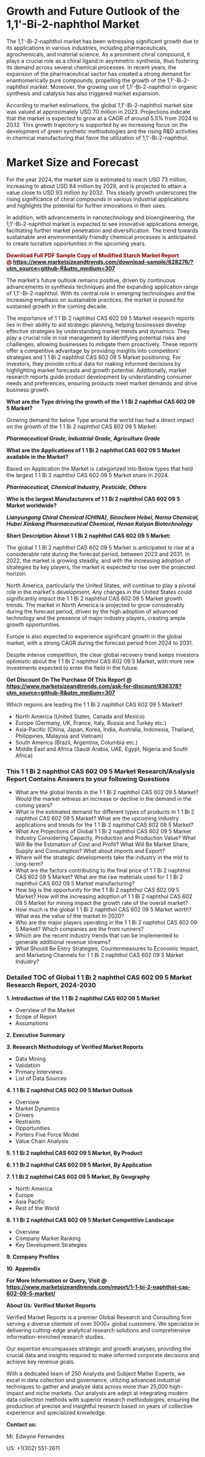 <h1>Growth and Future Outlook of the 1,1'-Bi-2-naphthol Market</h1>        <p>The 1,1'-Bi-2-naphthol market has been witnessing significant growth due to its applications in various industries, including pharmaceuticals, agrochemicals, and material science. As a prominent chiral compound, it plays a crucial role as a chiral ligand in asymmetric synthesis, thus fostering its demand across several chemical processes. In recent years, the expansion of the pharmaceutical sector has created a strong demand for enantiomerically pure compounds, propelling the growth of the 1,1'-Bi-2-naphthol market. Moreover, the growing use of 1,1'-Bi-2-naphthol in organic synthesis and catalysis has also triggered market expansion.</p>    <p>According to market estimations, the global 1,1'-Bi-2-naphthol market size was valued at approximately USD 70 million in 2023. Projections indicate that the market is expected to grow at a CAGR of around 5.5% from 2024 to 2032. This growth trajectory is supported by an increasing focus on the development of green synthetic methodologies and the rising R&D activities in chemical manufacturing that favor the utilization of 1,1'-Bi-2-naphthol.</p>          <h1>Market Size and Forecast</h1>        <p>For the year 2024, the market size is estimated to reach USD 73 million, increasing to about USD 84 million by 2028, and is projected to attain a value close to USD 93 million by 2032. This steady growth underscores the rising significance of chiral compounds in various industrial applications and highlights the potential for further innovations in their uses.</p>        <p>In addition, with advancements in nanotechnology and bioengineering, the 1,1'-Bi-2-naphthol market is expected to see innovative applications emerge, facilitating further market penetration and diversification. The trend towards sustainable and environmentally friendly chemical processes is anticipated to create lucrative opportunities in the upcoming years.</p>        <p><strong><p><strong><span style="color: #800000;">Download Full PDF Sample Copy of Modified Starch Market Report @</span>&nbsp;</strong><a href="https://www.marketsizeandtrends.com/download-sample/628276/?utm_source=github-R&amp;utm_medium=307">https://www.marketsizeandtrends.com/download-sample/628276/?utm_source=github-R&amp;utm_medium=307</a></p></strong></p>                <p>The market's future outlook remains positive, driven by continuous advancements in synthesis techniques and the expanding application range of 1,1'-Bi-2-naphthol. With its central role in emerging technologies and the increasing emphasis on sustainable practices, the market is poised for sustained growth in the coming decade.</p>    </p><p>The importance of&nbsp;1 1 Bi 2 naphthol CAS 602 09 5 Market research reports lies in their ability to aid strategic planning, helping businesses develop effective strategies by understanding market trends and dynamics. They play a crucial role in risk management by identifying potential risks and challenges, allowing businesses to mitigate them proactively. These reports offer a competitive advantage by providing insights into competitors' strategies and 1 1 Bi 2 naphthol CAS 602 09 5 Market positioning. For investors, they provide critical data for making informed decisions by highlighting market forecasts and growth potential. Additionally, market research reports guide product development by understanding consumer needs and preferences, ensuring products meet market demands and drive business growth.</p><p><strong>What are the&nbsp;Type driving the growth of the 1 1 Bi 2 naphthol CAS 602 09 5 Market?</strong></p><p id="" class="">Growing demand for below Type around the world has had a direct impact on the growth of the 1 1 Bi 2 naphthol CAS 602 09 5 Market:</p><em><strong>Pharmaceutical Grade, Industrial Grade, Agriculture Grade</strong></em></p><strong>What are the&nbsp;Applications&nbsp;of 1 1 Bi 2 naphthol CAS 602 09 5 Market available in the Market?</strong></p><p id="" class="">Based on Application the Market is categorized into Below types that held the largest 1 1 Bi 2 naphthol CAS 602 09 5 Market share In 2024.</p><em><strong>Pharmaceutical, Chemical Industry, Pesticide, Others</strong></em></p><strong>Who is the largest Manufacturers of 1 1 Bi 2 naphthol CAS 602 09 5 Market worldwide?</strong></p><p><em><strong>Lianyungang Chiral Chemical (CHINA), Sinochem Hebei, Norna Chemical, Hubei Xinkang Pharmaceutical Chemical, Henan Kaiyan Biotechnology</strong></em></p><p id="" class=""><strong>Short Description About 1 1 Bi 2 naphthol CAS 602 09 5 Market:</strong></p><p>The global 1 1 Bi 2 naphthol CAS 602 09 5 Market is anticipated to rise at a considerable rate during the forecast period, between 2023 and 2031. In 2022, the market is growing steadily, and with the increasing adoption of strategies by key players, the market is expected to rise over the projected horizon.</p><p>North America, particularly the United States, will continue to play a pivotal role in the market's development. Any changes in the United States could significantly impact the 1 1 Bi 2 naphthol CAS 602 09 5 Market growth trends. The market in North America is projected to grow considerably during the forecast period, driven by the high adoption of advanced technology and the presence of major industry players, creating ample growth opportunities.</p><p>Europe is also expected to experience significant growth in the global market, with a strong CAGR during the forecast period from 2024 to 2031.</p><p>Despite intense competition, the clear global recovery trend keeps investors optimistic about the 1 1 Bi 2 naphthol CAS 602 09 5 Market, with more new investments expected to enter the field in the future.</p><p id="" class=""><strong>Get Discount On The Purchase Of This Report @ <a href="https://www.marketsizeandtrends.com/ask-for-discount/836378?utm_source=github-R&utm_medium=307" target="_blank">https://www.marketsizeandtrends.com/ask-for-discount/836378?utm_source=github-R&utm_medium=307</a></strong></p>Which regions are leading the 1 1 Bi 2 naphthol CAS 602 09 5 Market?</p><ul><li>North America (United States, Canada and Mexico)</li><li>Europe (Germany, UK, France, Italy, Russia and Turkey etc.)</li><li>Asia-Pacific (China, Japan, Korea, India, Australia, Indonesia, Thailand, Philippines, Malaysia and Vietnam)</li><li>South America (Brazil, Argentina, Columbia etc.)</li><li>Middle East and Africa (Saudi Arabia, UAE, Egypt, Nigeria and South Africa)</li></ul><h3 id="" class="">This 1 1 Bi 2 naphthol CAS 602 09 5 Market Research/Analysis Report Contains Answers to your following Questions</h3><ul><li>What are the global trends in the 1 1 Bi 2 naphthol CAS 602 09 5 Market? Would the market witness an increase or decline in the demand in the coming years?</li><li>What is the estimated demand for different types of products in 1 1 Bi 2 naphthol CAS 602 09 5 Market? What are the upcoming industry applications and trends for the 1 1 Bi 2 naphthol CAS 602 09 5 Market?</li><li>What Are Projections of Global 1 1 Bi 2 naphthol CAS 602 09 5 Market Industry Considering Capacity, Production and Production Value? What Will Be the Estimation of Cost and Profit? What Will Be Market Share, Supply and Consumption? What about imports and Export?</li><li>Where will the strategic developments take the industry in the mid to long-term?</li><li>What are the factors contributing to the final price of 1 1 Bi 2 naphthol CAS 602 09 5 Market? What are the raw materials used for 1 1 Bi 2 naphthol CAS 602 09 5 Market manufacturing?</li><li>How big is the opportunity for the 1 1 Bi 2 naphthol CAS 602 09 5 Market? How will the increasing adoption of 1 1 Bi 2 naphthol CAS 602 09 5 Market for mining impact the growth rate of the overall market?</li><li>How much is the global 1 1 Bi 2 naphthol CAS 602 09 5 Market worth? What was the value of the market In 2020?</li><li>Who are the major players operating in the 1 1 Bi 2 naphthol CAS 602 09 5 Market? Which companies are the front runners?</li><li>Which are the recent industry trends that can be implemented to generate additional revenue streams?</li><li>What Should Be Entry Strategies, Countermeasures to Economic Impact, and Marketing Channels for 1 1 Bi 2 naphthol CAS 602 09 5 Market Industry?</li></ul><h3 id="" class="">Detailed TOC of Global 1 1 Bi 2 naphthol CAS 602 09 5 Market Research Report, 2024-2030</h3><p id="" class=""><strong>1. Introduction of the 1 1 Bi 2 naphthol CAS 602 09 5 Market</strong></p><ul><li>Overview of the Market</li><li>Scope of Report</li><li>Assumptions</li></ul><p id="" class=""><strong>2. Executive Summary</strong></p><p id="" class=""><strong>3. Research Methodology of Verified Market Reports</strong></p><ul><li>Data Mining</li><li>Validation</li><li>Primary Interviews</li><li>List of Data Sources</li></ul><p id="" class=""><strong>4. 1 1 Bi 2 naphthol CAS 602 09 5 Market Outlook</strong></p><ul><li>Overview</li><li>Market Dynamics</li><li>Drivers</li><li>Restraints</li><li>Opportunities</li><li>Porters Five Force Model</li><li>Value Chain Analysis</li></ul><p id="" class=""><strong>5. 1 1 Bi 2 naphthol CAS 602 09 5 Market, By Product</strong></p><p id="" class=""><strong>6. 1 1 Bi 2 naphthol CAS 602 09 5 Market, By Application</strong></p><p id="" class=""><strong>7. 1 1 Bi 2 naphthol CAS 602 09 5 Market, By Geography</strong></p><ul><li>North America</li><li>Europe</li><li>Asia Pacific</li><li>Rest of the World</li></ul><p id="" class=""><strong>8. 1 1 Bi 2 naphthol CAS 602 09 5 Market Competitive Landscape</strong></p><ul><li>Overview</li><li>Company Market Ranking</li><li>Key Development Strategies</li></ul><p id="" class=""><strong>9. Company Profiles</strong></p><p id="" class=""><strong>10. Appendix</strong></p><p id="" class=""><strong>For More Information or Query, Visit @ <a href="https://www.marketsizeandtrends.com/report/1-1-bi-2-naphthol-cas-602-09-5-market/" target="_blank">https://www.marketsizeandtrends.com/report/1-1-bi-2-naphthol-cas-602-09-5-market/</a></strong></p><p id="" class=""><strong>About Us: Verified Market Reports</strong></p><p id="" class="">Verified Market Reports is a premier Global Research and Consulting firm serving a diverse clientele of over 5000+ global customers. We specialize in delivering cutting-edge analytical research solutions and comprehensive information-enriched research studies.</p><p id="" class="">Our expertise encompasses strategic and growth analyses, providing the crucial data and insights required to make informed corporate decisions and achieve key revenue goals.</p><p id="" class="">With a dedicated team of 250 Analysts and Subject Matter Experts, we excel in data collection and governance, utilizing advanced industrial techniques to gather and analyze data across more than 25,000 high-impact and niche markets. Our analysts are adept at integrating modern data collection methods with superior research methodologies, ensuring the production of precise and insightful research based on years of collective experience and specialized knowledge.</p><p id="" class=""><strong>Contact us:</strong></p><p id="" class="">Mr. Edwyne Fernandes</p><p id="" class="">US: +1(302) 551-2611</p>